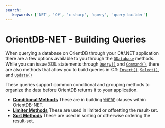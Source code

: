 ```yaml
---
search:
   keywords: ['NET', 'C#', 'c sharp', 'query', 'query builder']
---
```


# OrientDB-NET - Building Queries

When querying a database on OrientDB through your C#/.NET application there are a few options available to you through the [`ODatabase`](NET-Database.md) methods.  While you can issue SQL statements through [`Query()`](NET-Database-Query.md) and [`Command()`](NET-Database-Command.md), there are also methods that allow you to build queries in C#: [`Insert()`](NET-Database-Insert.md), [`Select()`](NET-Database-Select.md), and [`Update()`](NET-Database-Update.md)

These queries support common conditional and grouping methods to organize the data before OrientDB returns it to your application.

- [**Conditional Methods**](NET-Query-Conditional.md) These are in building [`WHERE`](SQL-Where.md) clauses within OrientDB-NET.
- [**Limiter Methods**](NET-Query-Limiter.md) These are used in limited or offsetting the result-set.
- [**Sort Methods**](NET-Query-Sort.md) These are used in sorting or otherwise ordering the result-set.
